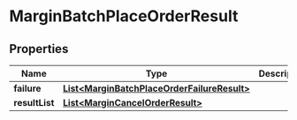 

# MarginBatchPlaceOrderResult


## Properties

| Name | Type | Description | Notes |
|------------ | ------------- | ------------- | -------------|
|**failure** | [**List&lt;MarginBatchPlaceOrderFailureResult&gt;**](MarginBatchPlaceOrderFailureResult.md) |  |  [optional] |
|**resultList** | [**List&lt;MarginCancelOrderResult&gt;**](MarginCancelOrderResult.md) |  |  [optional] |



